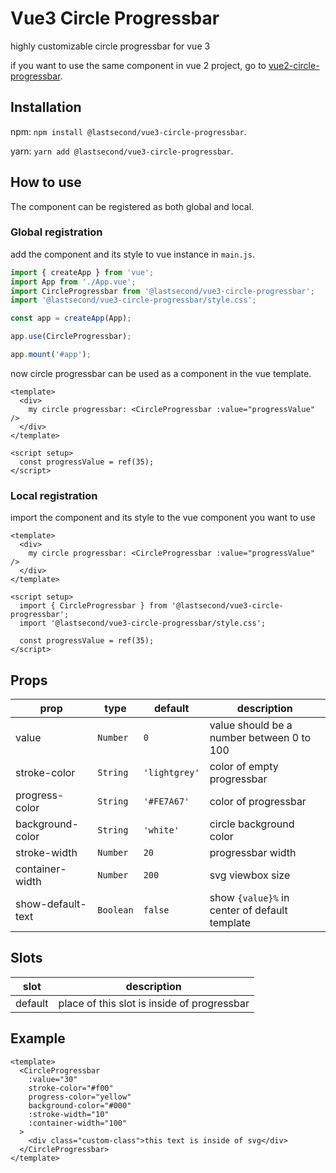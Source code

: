 # Vue3 Circle Progressbar

 highly customizable circle progressbar for vue 3

 if you want to use the same component in vue 2 project, go to [vue2-circle-progressbar](https://www.npmjs.com/package/@lastsecond/vue2-circle-progressbar).

## Installation
npm: `npm install @lastsecond/vue3-circle-progressbar`.

yarn: `yarn add @lastsecond/vue3-circle-progressbar`.

## How to use
The component can be registered as both global and local.

### Global registration

add the component and its style to vue instance in `main.js`.

```js
import { createApp } from 'vue';
import App from './App.vue';
import CircleProgressbar from '@lastsecond/vue3-circle-progressbar';
import '@lastsecond/vue3-circle-progressbar/style.css';

const app = createApp(App);

app.use(CircleProgressbar);

app.mount('#app');
```

now circle progressbar can be used as a component in the vue template.

```vue
<template>
  <div>
    my circle progressbar: <CircleProgressbar :value="progressValue" />
  </div>
</template>

<script setup>
  const progressValue = ref(35);
</script>
```

### Local registration

import the component and its style to the vue component you want to use

```vue
<template>
  <div>
    my circle progressbar: <CircleProgressbar :value="progressValue" />
  </div>
</template>

<script setup>
  import { CircleProgressbar } from '@lastsecond/vue3-circle-progressbar';
  import '@lastsecond/vue3-circle-progressbar/style.css';

  const progressValue = ref(35);
</script>
```

## Props

| prop              | type      | default       | description                                   |
| ----------------- | --------- | ------------- | --------------------------------------------- |
| value             | `Number`  | `0`           | value should be a number between 0 to 100     |
| stroke-color      | `String`  | `'lightgrey'` | color of empty progressbar                    |
| progress-color    | `String`  | `'#FE7A67'`   | color of progressbar                          |
| background-color  | `String`  | `'white'`     | circle background color                       |
| stroke-width      | `Number`  | `20`          | progressbar width                             |
| container-width   | `Number`  | `200`         | svg viewbox size                              |
| show-default-text | `Boolean` | `false`       | show `{value}%` in center of default template |

## Slots

| slot    | description                                 |
| ------- | ------------------------------------------- |
| default | place of this slot is inside of progressbar |

## Example

```vue
<template>
  <CircleProgressbar 
    :value="30"
    stroke-color="#f00"
    progress-color="yellow"
    background-color="#000"
    :stroke-width="10"
    :container-width="100"
  >
    <div class="custom-class">this text is inside of svg</div>
  </CircleProgressbar>
</template>
```
